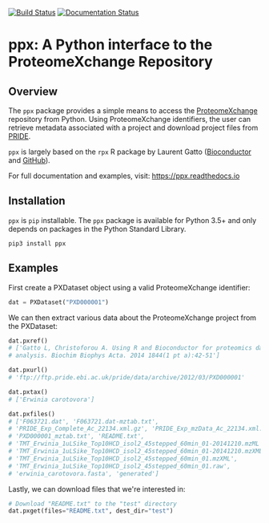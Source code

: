 [![Build Status](https://travis-ci.org/wfondrie/ppx.svg?branch=master)](https://travis-ci.org/wfondrie/ppx) [![Documentation Status](https://readthedocs.org/projects/ppx/badge/?version=latest)](https://ppx.readthedocs.io/en/latest/?badge=latest)  


# ppx: A Python interface to the ProteomeXchange Repository  

## Overview  
The `ppx` package provides a simple means to access the [ProteomeXchange](http://www.proteomexchange.org/) repository from Python. Using ProteomeXchange identifiers, the user can retrieve metadata associated with a project and download project files from [PRIDE](https://www.ebi.ac.uk/pride/archive/).

`ppx` is largely based on the `rpx` R package by Laurent Gatto ([Bioconductor](http://bioconductor.org/packages/release/bioc/html/rpx.html) and [GitHub](https://github.com/lgatto/rpx)).

For full documentation and examples, visit: https://ppx.readthedocs.io

## Installation  
`ppx` is `pip` installable. The `ppx` package is available for Python 3.5+ and only depends on packages in the Python Standard Library.

```
pip3 install ppx
```

## Examples  
First create a PXDataset object using a valid ProteomeXchange identifier:
```Python
dat = PXDataset("PXD000001")
```

We can then extract various data about the ProteomeXchange project from the PXDataset:
```Python
dat.pxref()
# ['Gatto L, Christoforou A. Using R and Bioconductor for proteomics data
# analysis. Biochim Biophys Acta. 2014 1844(1 pt a):42-51']

dat.pxurl()
# 'ftp://ftp.pride.ebi.ac.uk/pride/data/archive/2012/03/PXD000001'

dat.pxtax()
# ['Erwinia carotovora']

dat.pxfiles()
# ['F063721.dat', 'F063721.dat-mztab.txt',
# 'PRIDE_Exp_Complete_Ac_22134.xml.gz', 'PRIDE_Exp_mzData_Ac_22134.xml.gz',
# 'PXD000001_mztab.txt', 'README.txt',
# 'TMT_Erwinia_1uLSike_Top10HCD_isol2_45stepped_60min_01-20141210.mzML',
# 'TMT_Erwinia_1uLSike_Top10HCD_isol2_45stepped_60min_01-20141210.mzXML',
# 'TMT_Erwinia_1uLSike_Top10HCD_isol2_45stepped_60min_01.mzXML',
# 'TMT_Erwinia_1uLSike_Top10HCD_isol2_45stepped_60min_01.raw',
# 'erwinia_carotovora.fasta', 'generated']
```

Lastly, we can download files that we're interested in:
```Python
# Download "README.txt" to the "test" directory
dat.pxget(files="README.txt", dest_dir="test")
```

